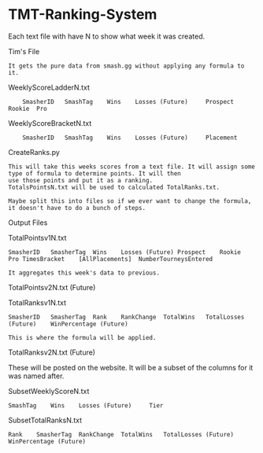 # TMT-Ranking-System





 Each text file with have N to show what week it was created.
 
 Tim's File
 
    It gets the pure data from smash.gg without applying any formula to it. 
    
 WeeklyScoreLadderN.txt
 
        SmasherID   SmashTag    Wins    Losses (Future)     Prospect    Rookie  Pro
        
 WeeklyScoreBracketN.txt
 
        SmasherID   SmashTag    Wins    Losses (Future)     Placement
 
 
 
 CreateRanks.py
 
    This will take this weeks scores from a text file. It will assign some type of formula to determine points. It will then 
    use those points and put it as a ranking.
    TotalsPointsN.txt will be used to calculated TotalRanks.txt.
 
    Maybe split this into files so if we ever want to change the formula, it doesn't have to do a bunch of steps.
 
 Output Files
 
 TotalPointsv1N.txt
 
    SmasherID   SmasherTag  Wins    Losses (Future) Prospect    Rookie  Pro TimesBracket    [AllPlacements]  NumberTourneysEntered
    
    It aggregates this week's data to previous.
    
 TotalPointsv2N.txt         (Future)
 
 TotalRanksv1N.txt
 
    SmasherID   SmasherTag  Rank    RankChange  TotalWins   TotalLosses (Future)    WinPercentage (Future)
    
    This is where the formula will be applied.
    
 TotalRanksv2N.txt          (Future)
 
 
 These will be posted on the website. It will be a subset of the columns for it was named after.
 
 SubsetWeeklyScoreN.txt
 
    SmashTag    Wins    Losses (Future)     Tier
    
 SubsetTotalRanksN.txt
 
    Rank    SmasherTag  RankChange  TotalWins   TotalLosses (Future)    WinPercentage (Future)
 
 
 
 
 
 
 
 
 

